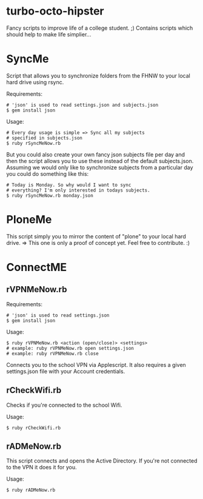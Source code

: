 turbo-octo-hipster
==================

Fancy scripts to improve life of a college student. ;)
Contains scripts which should help to make life simplier...

SyncMe
======

Script that allows you to synchronize folders from the FHNW to
your local hard drive using rsync.

Requirements:

	# 'json' is used to read settings.json and subjects.json
	$ gem install json

Usage:

	# Every day usage is simple => Sync all my subjects
	# specified in subjects.json
	$ ruby rSyncMeNow.rb

But you could also create your own fancy json subjects file per day
and then the script allows you to use these instead of the default
subjects.json. Assuming we would only like to synchronize subjects from
a particular day you could do something like this:

	# Today is Monday. So why would I want to sync
	# everything? I'm only interested in todays subjects.
	$ ruby rSyncMeNow.rb monday.json

PloneMe
=======

This script simply you to mirror the content of "plone" to your local hard drive.
=> This one is only a proof of concept yet. Feel free to contribute. :)

ConnectME
=========

rVPNMeNow.rb
------------

Requirements:

    # 'json' is used to read settings.json
    $ gem install json

Usage:

    $ ruby rVPNMeNow.rb <action (open/close)> <settings>
    # example: ruby rVPNMeNow.rb open settings.json
    # example: ruby rVPNMeNow.rb close

Connects you to the school VPN via Applescript. It also requires a given
settings.json file with your Account credentials.

rCheckWifi.rb
-------------

Checks if you're connected to the school Wifi.

Usage:

    $ ruby rCheckWifi.rb

rADMeNow.rb
-----------

This script connects and opens the Active Directory.
If you're not connected to the VPN it does it for you.

Usage:

    $ ruby rADMeNow.rb
